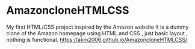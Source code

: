 # AmazoncloneHTMLCSS
My first HTML/CSS project inspired by the Amazon website
It is a dummy clone of the Amazon homepage using HTML and CSS , just basic layout , nothing is functional.
https://akm2006.github.io/AmazoncloneHTMLCSS/
